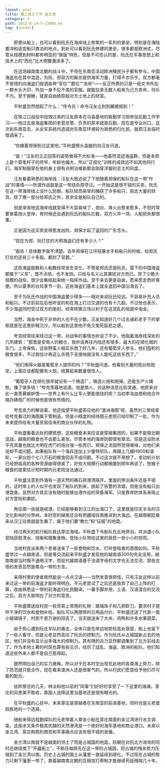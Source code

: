 ```yaml
---
layout: post
title: 第二百三十节 金兰湾
category: 5
path: 2012-8-14-5-23000.md
tag: [normal]
---
```


　　即使从船上，也可以看到阮氏在海岸线上修筑的一系列的堡垒，特别是在海陆要冲和适宜船只靠泊的地点，到处可以看到阮氏修建的堡垒，很多都是欧洲式，尽管从规模到材料都有明显的“猴版”特色，但是不可否认的是，阮氏在军事思想上和技术上的“西化”比大明要激进多了。

　　在这场越南南北朝的战斗中，不但在东南亚活动欧洲殖民分子都有参与，中国海盗也在其中混迹，为阮、郑双方的厮杀提供海军力量，打得不亦乐乎。双方都毫不吝惜的向海盗们抛洒各种“官位”“爵位”“诰命”——反正所费的只是一纸文书外加一颗木头大印，外加一身不伦不类的官服。就能拉来无数人船来为己方卖命，何乐不为。至于报酬，就是自由掳掠敌对方土地上的财富。

　　平秋盛忽然想起了什么：“传令兵！命令汪友立刻到艉楼报到！”

　　在珠江口战役中投效过来的汪友原本在马袅基地的联勤学习班参加后勤工作学习——他过去是海盗集团的老营总管，负责的原本就是后勤，现在是专业对口。这次到东南亚去，从全军系统内选调对东南亚环境较为熟悉的归化民，就把汪友临时借调来了。

　　“你跟着郑保到过这里吧。”平秋盛劈头盖脑的向汪友问道。

　　“是！”汪友的立正回答的姿势做得不大标准——他虽然混迹海盗群，但是本质上是个耍笔杆子的师爷，年龄也偏大，所以“正规化”训练的成效远不如其他同行们。海军制服穿在他的身上很有点明治维新那会刚穿洋服的志士的风度。

　　汪友看着熟悉的海岸线：汪友大致述说了下他随着郑保的船队在这一带“作战”的事情——所谓作战就是这一带烧杀掠夺过。一开始这是很不错的买卖，阮氏在这一带海岸线上没什么防御，船队轻而易举的捕获了许多船只，掠走大量的财货。除了缴一部分给郑氏之外，其余全是船队自己的。

　　但是渐渐地这海岸线就变得不大容易啃了，炮台、烽火台愈来愈多，不但时常要冒着炮火登岸，有时候还会遇到阮氏的船队拦截，双方火并一场，人船损失都很重。

　　正是因为这买卖变得愈发凶险，郑保才起了返回的广东念头。

　　“现在为郑、阮打仗的大明海盗们还有多少人？”

　　“报告！具体数字我不清楚。去年郑保在江坪招募水手和船只的时候，给郑氏打仗的还有三十多股。都封了官爵。”

　　这些海盗股数和人船数经常发生变化，不管是郑氏还是阮氏，麾下的中国海盗都属于“义军”，既不点验，也不发饷。只给与名义让其袭扰对方而已。除了少数大规模的战役，很少会集结起来统一指挥作战。至于来去更是自由，愿来愿走悉听尊便。所以夏季的台风季节一到，这些海盗们基本上就全退回中国沿海去了。

　　至于为阮氏作战的中国海盗要少得多——相对来说阮氏较远。不容易补充人员和船只。不过前前后后他听说的和在海上打过交道的也有十几股。不过他也表示，不少海盗同时受过双方的册封。经常转换立场以利于在这混乱的局面中淘金。

　　当然，淘金中死于非命的人也不在少数。汪友知道好几个过去诸彩老手下的掌柜就是在这里折戟沉沙。所以船到这里他不免又兔死狐悲之感。

　　夸克经常往来经过这一带，对战争的事情也听说了不少。他指着海岸线深处的几所建筑：“那里是安南人的粮仓，我听说再往内陆还有很多，最大的在顺化城的东门。上帝保佑，这些野蛮人相互杀戮了好几年，还有葡萄牙人参与，他们囤积的粮食很多，不过我估计再这么杀戮下去很快就没有人能吃这些东西了。”

　　“他们用得火器是葡萄牙人提供的吗？”平秋盛问道。他看到大量的炮台和炮垒，上面应该都配置有火炮，统算起来数量很惊人。

　　“葡萄牙人在顺化很早就设有一个铸造厂，铸造火炮和炮弹。还能生产火绳枪。赚了很多钱！”夸克羡慕地说道。他是商人，对这种消息比较灵通，他原来对此一直羡慕嫉妒恨——世界上有什么比军火更能值钱的呢？当初李洛由想和他合作搞办铸炮厂的时候他是很有热情的。

　　夸克卖力的解说着，他还指望平秋盛答应他的“澳洲海图”呢，虽然刘三曾经拿给夸克看过的海图属于管制品，但是小精度的经纬图元老院已经印制了一批，作为未来提供给有大量贸易往来的商业伙伴的礼物。

　　平秋盛看着远处的建筑想，这些粮食本来应该是穿越集团的，如果不是南北朝混战，越南的粮食也不会那么紧张。尽管本地的海岸防御很有章法，但是这设防水平充其量也就比大明在虎门的炮台强一些而已。郑保之流固然觉得难啃，对他们来说却不成问题。如果船队有一个海兵连加上少量特侦队，再跟上几艘H800和谐轮，一家伙抢个七八万石的粮食回去不成问题。不过这次就不用想了，发动机计划已经把临高的各种资源崩得很紧了，好些大规模行动都搁置到明年再说了。抢猴子粮食的提案估计短时期内元老院没法通过。

　　平秋盛注意到外海有一道天然的礁石把港湾隔开，里面的停泊条件还是不错的，这时岸上的人似乎也发现了船队的到来，放起了告警的浓烟，但是没有船只出港盘查。显然对方其实没有随时能够出港作战的常备海军。只是靠岸防体系来阻止对方登陆和袭扰。

　　再往南一些就是岘港，已经能够看到汉江的出海口了，这里就是印支半岛的汉文化影响的分界岭。本时空的越南还没有把疆域往南推进到大海边。在越南朝廷看来从汉江往南就是生番了，属于他们要“教化”和“征服”的地盘。

　　经过两天的航行船队抵达芽庄海域。平秋盛下令船队在此地停泊，并派遣小队登陆获取清水、烧柴和搜集食物。登陆小队带给这里的居民一些小小的惊慌。

　　当地村民派来两个老者送来了一些食物和饮水，打听登陆者的意图如何。平秋盛学过一点越南语，但是等交流起来平秋盛才发现他的越南语300句完全没用，越南南部当时既不通用汉字，而现代越南语基于法语字母的文字也无法交流，那些古怪的发音显然是南岛一带的方言。

　　来得村里的使者居然能说一点点汉语——当然发音很奇怪，只有汪友这样以前来过这一带的前海盗才能听得明白。平元老尝试了之后还是放弃了自己上阵的打算，改由熟悉这一带的前海盗归化民翻译。一番手脚并用，土语、汉语混合的交流之后，双方大致明白了对方的意思。

　　平秋盛赠送给村民一些贸易上常用的礼物：玻璃珠子和几把砍刀。要求村子提供干净的饮水和食物补给。船队可以用随带的日用品付价，平秋盛还送了代表一面小玻璃镜子，村民千恩万谢的回去了。当天就送来了大米、鸡鸭和许多水果蔬菜。

　　由于担心遭到阮氏军队的袭击，全体只是在岸边地势较高处宿营，船上也留下了一些人看守，但是元老显然高估了阮氏的控制力。作为阮氏从占城国新占去的地区，他们并没有显示出多强大的控制力。其有限的兵力显然都调集到了北方前线去了。作为本地土著的村民也算有些见识，经历了战乱、海盗、欧洲的船队，他们知道这些外来人都不是自己惹得起。

　　既然明白自己的实力悬殊，所以对于在本时空出现在此地的各类海上势力，除了防范就只能合作，现在看来澳洲人还是很客气的，所以村民们愿意给予他们尽可能的配合。

　　驻跸芽庄的几天，林淡和他以前的“同事”们好好的享受了一下这里的海滩。芽庄的风景美不胜收，美国人选择这里当基地还是很有眼光的。

　　在平秋盛的心目中，未来芽庄是穿越者在东南亚的前进基地，同时也是元老度假胜地的一个选择。

　　随船来得远程勘探队的元老带着人乘坐小船在芽庄南面的金兰湾进行水文调查。这座水文条件极其优越的天然港湾是一个绝好的海军基地和商业港口。未来以金兰湾、芽庄构筑的商贸和军事据点应该有很不错的发展。

　　金兰湾以南就不是越南的领土了而是占城国的地盘。阮朝在对抗北方进攻的同时还继续南下“开疆拓土”，不断压缩原先在这一带的占城国，将占城的残余势力压缩到了金兰湾以南。历史上占城的国土从藩里一直延续到顺化。不过现在占城的势力只剩下藩里一带了，靠着越南南北朝的互相攻打牵制才能继续苟延残喘几十年。
